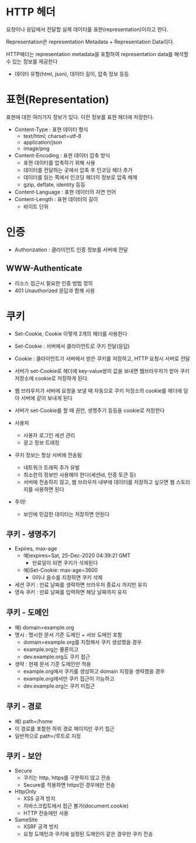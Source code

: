# HTTP 헤더
요청이나 응답에서 전달할 실제 데이터를 표현(representation)이라고 한다. 

Representation은 representation Metadata + Representation Data이다.

HTTP헤더는 representation metadata을 포함하여 representation data를 해석할 수 있는 정보를 제공한다
* 데이터 유형(html, json), 데이터 길이, 압축 정보 등등


# 표현(Representation)
표현에 대한 여러가지 정보가 있다. 이런 정보를 표현 헤더에 저장한다.

* Content-Type : 표현 데이터 형식
    * text/html; charset=utf-8
    * application/json
    * image/png
* Content-Encoding : 표현 데이터 압축 방식
    * 표현 데이터를 압축하기 위해 사용
    * 데이터를 전달하는 곳에서 압축 후 인코딩 헤더 추가
    * 데이터를 읽는 쪽에서 인코딩 헤더의 정보로 압축 해제
    * gzip, deflate, identity 등등
* Content-Language : 표현 데이터의 자연 언어
* Content-Length : 표현 데이터의 길이
    * 바이트 단위





# 인증
* Authorization : 클라이언트 인증 정보를 서버에 전달

## WWW-Authenticate
* 리소스 접근시 필요한 인증 방법 정의
* 401 Unauthorized 응답과 함께 사용


# 쿠키
* Set-Cookie, Cookie 이렇게 2개의 헤더를 사용한다
* Set-Cookie : 서버에서 클라이언트로 쿠키 전달(응답)
* Cookie : 클라이언트가 서버에서 받은 쿠키를 저장하고, HTTP 요청시 서버로 전달

* 서버가 set-Cookie로 헤더에 key-value쌍의 값을 보내면 웹브라우저가 받아 쿠키 저장소에 cookie로 저장하게 된다.
* 웹 브라우저가 서버에 요청을 보낼 때 자동으로 쿠키 저장소의 cookie를 헤더에 담아 서버에 같이 보내게 된다


* 서버가 set-Cookie를 할 때 권안, 생명주기 등등을 cookie로 저장한다
* 사용처
    * 사용자 로그인 세션 관리
    * 광고 정보 트래킹
* 쿠키 정보는 항상 서버에 전송됨
    * 네트워크 트래픽 추가 유발
    * 최소한의 정보만 사용해야 한다(세션id, 인증 토큰 등)
    * 서버에 전송하지 않고, 웹 브라우저 내부에 데이터를 저장하고 싶으면 웹 스토리지를 사용하면 된다
* 주의!
    * 보안에 민감한 데이터는 저장하면 안된다


## 쿠키 - 생명주기
* Expires, max-age
    * 예)expires=Sat, 25-Dec-2020 04:39:21 GMT
        * 만료일이 되면 쿠키가 삭제된다
    * 예)Set-Cookie: max-age=3600
        * 0이나 음수를 지정하면 쿠키 삭제
* 세션 쿠키 : 만료 날짜를 생략하면 브라우저 종료시 까지만 유지
* 영속 쿠키 : 만료 날짜를 입력하면 해당 날짜까지 유지


## 쿠키 - 도메인
* 예) domain=example.org
* 명시 : 명시한 문서 기준 도메인 + 서브 도메인 포함
    * domain=example.org를 지정해서 쿠키 생성했을 경우
    * example.org는 물론이고
    * dev.example.org도 쿠키 접근
* 생략 : 현재 문서 기준 도메인만 적용
    * example.org에서 쿠키를 생성하고 domain 지정을 생략했을 경우
    * example.org에서만 쿠키 접근이 가능하고
    * dev.example.org는 쿠키 미접근


## 쿠키 - 경로
* 예) path=/home
* 이 경로를 포함한 하위 경로 페이지만 쿠키 접근
* 일반적으로 path=/루트로 지정


## 쿠키 - 보안
* Secure
    * 쿠키는 http, https를 구분하지 않고 전송
    * Secure를 적용하면 https인 경우에만 전송
* HttpOnly
    * XSS 공격 방지
    * 자바스크립트에서 접근 불가(document.cookie)
    * HTTP 전송에만 사용
* SameSite
    * XSRF 공격 방지
    * 요청 도메인과 쿠키에 설정된 도메인이 같은 경우만 쿠키 전송